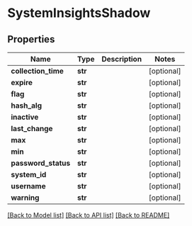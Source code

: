 # SystemInsightsShadow

## Properties
Name | Type | Description | Notes
------------ | ------------- | ------------- | -------------
**collection_time** | **str** |  | [optional] 
**expire** | **str** |  | [optional] 
**flag** | **str** |  | [optional] 
**hash_alg** | **str** |  | [optional] 
**inactive** | **str** |  | [optional] 
**last_change** | **str** |  | [optional] 
**max** | **str** |  | [optional] 
**min** | **str** |  | [optional] 
**password_status** | **str** |  | [optional] 
**system_id** | **str** |  | [optional] 
**username** | **str** |  | [optional] 
**warning** | **str** |  | [optional] 

[[Back to Model list]](../README.md#documentation-for-models) [[Back to API list]](../README.md#documentation-for-api-endpoints) [[Back to README]](../README.md)

